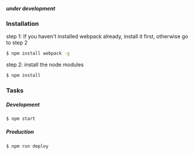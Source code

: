 ***under development***
### Installation
step 1: If you haven't installed webpack already, install it first, otherwise go to step 2

```sh
$ npm install webpack -g
```
step 2: install the node modules
```sh
$ npm install
```
### Tasks


##### Development

```sh
$ npm start
```
##### Production
```sh
$ npm run deploy
```
